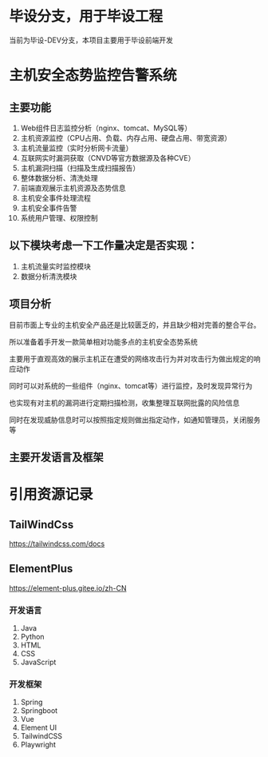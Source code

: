 # 毕设分支，用于毕设工程
当前为毕设-DEV分支，本项目主要用于毕设前端开发

# 主机安全态势监控告警系统

## 主要功能

1. Web组件日志监控分析（nginx、tomcat、MySQL等）
2. 主机资源监控（CPU占用、负载、内存占用、硬盘占用、带宽资源）
3. 主机流量监控（实时分析网卡流量）
4. 互联网实时漏洞获取（CNVD等官方数据源及各种CVE）
5. 主机漏洞扫描（扫描及生成扫描报告）
6. 整体数据分析、清洗处理
7. 前端直观展示主机资源及态势信息
8. 主机安全事件处理流程
9. 主机安全事件告警
10. 系统用户管理、权限控制

## 以下模块考虑一下工作量决定是否实现：

1. 主机流量实时监控模块
2. 数据分析清洗模块



## 项目分析

目前市面上专业的主机安全产品还是比较匮乏的，并且缺少相对完善的整合平台。

所以准备着手开发一款简单相对功能多点的主机安全态势系统

主要用于直观高效的展示主机正在遭受的网络攻击行为并对攻击行为做出规定的响应动作

同时可以对系统的一些组件（nginx、tomcat等）进行监控，及时发现异常行为

也实现有对主机的漏洞进行定期扫描检测，收集整理互联网批露的风险信息

同时在发现威胁信息时可以按照指定规则做出指定动作，如通知管理员，关闭服务等



## 主要开发语言及框架

# 引用资源记录
##  TailWindCss
https://tailwindcss.com/docs
## ElementPlus
https://element-plus.gitee.io/zh-CN

### 开发语言

1. Java
2. Python
3. HTML
4. CSS
5. JavaScript

### 开发框架

1. Spring
2. Springboot
3. Vue
4. Element UI
5. TailwindCSS
6. Playwright
